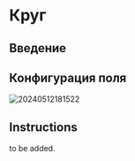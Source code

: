 # Круг

## Введение

## Конфигурация поля

![20240512181522](https://static-docs.nocobase.com/20240512181522.png)

## Instructions

to be added.

